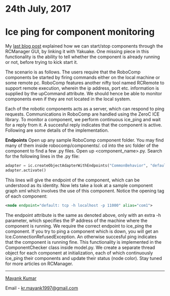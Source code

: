 # 24th July, 2017

# Ice ping for component monitoring

My [last blog post](/web/gsoc/2017/mayank/post5) explained how we can start/stop components through the RCManager GUI, by linking it with Yakuake. One missing piece in this functionality is the ability to tell whether the component is already running or not, before trying to kick start it.

The scenario is as follows. The users require that the RoboComp components be started by firing commands either on the local machine or some remote pc. RoboComp features another nifty tool named RCRemote to support remote execution, wherein the ip address, port etc. information is supplied by the upCommand attribute. We should hence be able to monitor components even if they are not located in the local system.

Each of the robotic components acts as a server, which can respond to ping requests. Communications in RoboComp are handled using the ZeroC ICE library. To monitor a component, we perform continuous ice\_ping and wait for a reply from it. A succesful reply indicates that the component is active. Following are some details of the implementation.

**Endpoints**
Open up any sample RoboComp component folder. You may find many of them inside robocomp/components/. cd into the src folder of the component to find a few .py files. Open up <component\_name>.py. Search for the following lines in the .py file:

```python
adapter = ic.createObjectAdapterWithEndpoints("CommonBehavior", "default -p 11000")
adapter.activate()
```

This lines will give the endpoint of the component, which can be understood as its identity. Now lets take a look at a sample component graph xml which involves the use of this component. Notice the opening tag of each component:

```xml
<node endpoint="default: tcp -h localhost -p 11000" alias="com1">
```

The endpoint attribute is the same as denoted above, only with an extra -h parameter, which specifies the IP address of the machine where the component is running. We require the correct endpoint to ice\_ping the component. If you try to ping a component which is down, you will get an Ice.ConnectionRefusedException. An otherwise succesful ping indicates that the component is running fine. This functionality is implemented in the ComponentChecker class inside model.py. We create a separate thread object for each component at initialization, each of which continuously ice\_ping their components and update their status (node color). Stay tuned for more articles on RCManager.

* * * 

[Mayank Kumar](https://github.com/Kmayankkr/)

Email - kr.mayank1997@gmail.com
